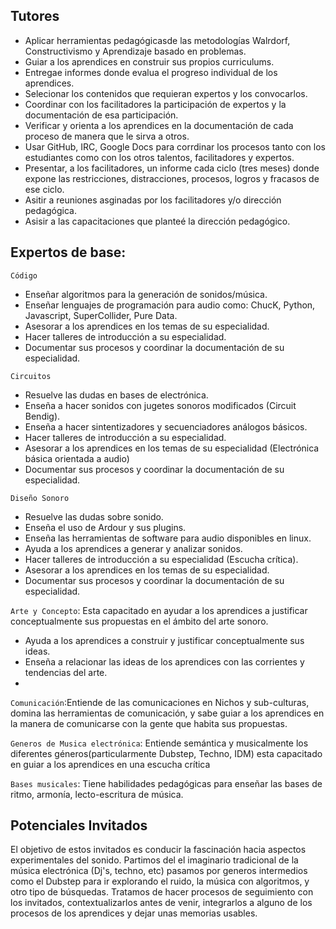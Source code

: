 ## Tutores
- Aplicar herramientas pedagógicasde las metodologías Walrdorf, Constructivismo y Aprendizaje basado en problemas. 
- Guiar a los aprendices en construir sus propios curriculums.
- Entregae informes donde evalua el progreso individual de los aprendices.
- Selecionar los contenidos que requieran expertos y los convocarlos.
- Coordinar con los facilitadores la participación de expertos y la documentación de esa participación.
- Verificar y orienta a  los aprendices en la  documentación de cada proceso de manera que le sirva a otros.
- Usar GitHub, IRC, Google Docs para corrdinar los procesos tanto con los estudiantes como con los otros talentos, facilitadores y expertos.
- Presentar, a los facilitadores, un informe cada ciclo (tres meses) donde expone las restricciones, distracciones, procesos, logros y fracasos de ese ciclo.
- Asitir a reuniones asginadas por los facilitadores y/o dirección pedagógica.
- Asisir a las capacitaciones que planteé la dirección pedagógico.


## Expertos de base:
`Código`
- Enseñar algoritmos para la generación de sonidos/música.
- Enseñar lenguajes de programación para audio como: ChucK, Python, Javascript, SuperCollider, Pure Data.
- Asesorar a los aprendices en los temas de su especialidad.
- Hacer talleres  de introducción a su especialidad.
- Documentar sus procesos y coordinar la documentación de su especialidad.


`Circuitos`
- Resuelve las dudas en  bases de electrónica.
- Enseña a hacer sonidos con  jugetes sonoros modificados (Circuit Bendig).
- Enseña a hacer sintentizadores y secuenciadores análogos básicos.
- Hacer talleres  de introducción a su especialidad.
- Asesorar a los aprendices en los temas de su especialidad (Electrónica básica orientada a audio)
- Documentar sus procesos y coordinar la documentación de su especialidad.

`Diseño Sonoro`
- Resuelve las dudas sobre sonido.
- Enseña el uso de Ardour y sus plugins.
- Enseña las herramientas de software para audio disponibles en linux.
- Ayuda a los aprendices a generar y analizar sonidos.
- Hacer talleres  de introducción a su especialidad (Escucha crítica).
- Asesorar a los aprendices en los temas de su especialidad.
- Documentar sus procesos y coordinar la documentación de su especialidad.
  
`Arte y Concepto`: Esta capacitado en ayudar a los aprendices a justificar conceptualmente sus propuestas en el ámbito del arte sonoro.
- Ayuda a los aprendices a construir y justificar conceptualmente sus ideas.
- Enseña a relacionar las ideas de los aprendices con las corrientes y tendencias del arte.
- 
     
`Comunicación`:Entiende de las comunicaciones en Nichos y sub-culturas, domina las herramientas de comunicación, y sabe guiar a los aprendices en la manera de comunicarse con la gente que habita sus propuestas.
     
`Generos de Musica electrónica`: Entiende semántica y musicalmente los diferentes géneros(particularmente Dubstep, Techno, IDM) esta capacitado en guiar a los aprendices en una escucha crítica
     
`Bases musicales`: Tiene habilidades pedagógicas para enseñar las bases de ritmo, armonía, lecto-escritura de música.
     


## Potenciales Invitados
El objetivo de estos invitados es conducir la fascinación hacia aspectos experimentales del sonido.
Partimos del el imaginario tradicional de la música electrónica (Dj's, techno, etc) pasamos por generos intermedios como el Dubstep para ir explorando el ruido, la música con algoritmos, y otro tipo de búsquedas.
Tratamos de hacer procesos de seguimiento con los invitados, contextualizarlos antes de venir, integrarlos a alguno de los procesos de los aprendices y dejar unas memorias usables.
